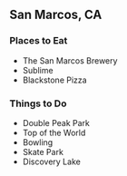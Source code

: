 ## San Marcos, CA

### Places to Eat

- The San Marcos Brewery
- Sublime
- Blackstone Pizza


### Things to Do

- Double Peak Park
- Top of the World
- Bowling
- Skate Park
- Discovery Lake
